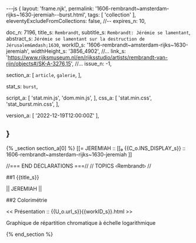 ---js
{
  layout:    'frame.njk',
  permalink: '1606-rembrandt~amsterdam-rijks~1630-jeremiah--burst.html',
  tags:      [ 'collection' ],
  eleventyExcludeFromCollections: false,
  //-- expires_n: 10,

  doc_n:      7196,
  title_s:    `Rembrandt`,
  subtitle_s: `Rembrandt: Jérémie se lamentant`,
  abstract_s: `Jérémie se lamentant sur la destruction de Jérusalem&mdash;1630`,
  workID_s:   '1606-rembrandt~amsterdam-rijks~1630-jeremiah',
  widthHeight_s:  '3856_4902',
  //... link_s:  'https://www.rijksmuseum.nl/en/rijksstudio/artists/rembrandt-van-rijn/objects#/SK-A-3276,15',
  //... issue_n: -1,

  section_a:
  [
    `article`,
    `galerie`,
  ],

  stat_s: `burst`,

  script_a:
  [
    'stat.min.js',
    'dom.min.js',
  ],
  css_a:
  [
    'stat.min.css',
    'stat_burst.min.css',
  ],

  version_a:
  [
    '2022-12-19T12:00:00Z'
  ],

}
---
{% _section section_a[0] %}
[[=  JEREMIAH  ::
     [[₉  {{C_o.INS_DISPLAY_s}}  :: 1606-rembrandt~amsterdam-rijks~1630-jeremiah ]]

//=== END DECLARATIONS ===//
//  TOPICS
‹Rembrandt›
//



##1  {{title_s}}

||  JEREMIAH  ||




##2  Colorimétrie

<<  Présentation  ::  {{U_o.url_s}}{{workID_s}}.html  >>

Graphique de répartition chromatique à échelle logarithmique

{% end_section %}
